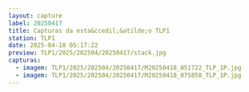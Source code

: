```yaml
---
layout: capture
label: 20250417
title: Capturas da esta&ccedil;&atilde;o TLP1
station: TLP1
date: 2025-04-18 05:17:22
preview: TLP1/2025/202504/20250417/stack.jpg
capturas:
  - imagem: TLP1/2025/202504/20250417/M20250418_051722_TLP_1P.jpg
  - imagem: TLP1/2025/202504/20250417/M20250418_075858_TLP_1P.jpg
---
```

